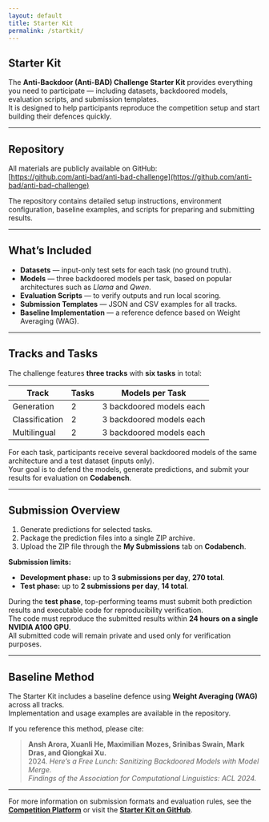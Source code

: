 ```yaml
---
layout: default
title: Starter Kit
permalink: /startkit/
---
```


## Starter Kit

The **Anti-Backdoor (Anti-BAD) Challenge Starter Kit** provides everything you need to participate — including datasets, backdoored models, evaluation scripts, and submission templates.  
It is designed to help participants reproduce the competition setup and start building their defences quickly.

---

## Repository

All materials are publicly available on GitHub:  
[https://github.com/anti-bad/anti-bad-challenge](https://github.com/anti-bad/anti-bad-challenge)

The repository contains detailed setup instructions, environment configuration, baseline examples, and scripts for preparing and submitting results.

---

## What’s Included

* **Datasets** — input-only test sets for each task (no ground truth).  
* **Models** — three backdoored models per task, based on popular architectures such as *Llama* and *Qwen*.  
* **Evaluation Scripts** — to verify outputs and run local scoring.  
* **Submission Templates** — JSON and CSV examples for all tracks.  
* **Baseline Implementation** — a reference defence based on Weight Averaging (WAG).

---

## Tracks and Tasks

The challenge features **three tracks** with **six tasks** in total:

| Track          | Tasks | Models per Task          |
| -------------- | ----- | ------------------------ |
| Generation     | 2     | 3 backdoored models each |
| Classification | 2     | 3 backdoored models each |
| Multilingual   | 2     | 3 backdoored models each |

For each task, participants receive several backdoored models of the same architecture and a test dataset (inputs only).  
Your goal is to defend the models, generate predictions, and submit your results for evaluation on **Codabench**.

---

## Submission Overview

1. Generate predictions for selected tasks.  
2. Package the prediction files into a single ZIP archive.  
3. Upload the ZIP file through the **My Submissions** tab on **Codabench**.

**Submission limits:**

* **Development phase:** up to **3 submissions per day**, **270 total**.  
* **Test phase:** up to **2 submissions per day**, **14 total**.  

During the **test phase**, top-performing teams must submit both prediction results and executable code for reproducibility verification.  
The code must reproduce the submitted results within **24 hours on a single NVIDIA A100 GPU**.  
All submitted code will remain private and used only for verification purposes.

---

## Baseline Method

The Starter Kit includes a baseline defence using **Weight Averaging (WAG)** across all tracks.  
Implementation and usage examples are available in the repository.

If you reference this method, please cite:

> **Ansh Arora, Xuanli He, Maximilian Mozes, Srinibas Swain, Mark Dras, and Qiongkai Xu.**  
> 2024. *Here’s a Free Lunch: Sanitizing Backdoored Models with Model Merge.*  
> *Findings of the Association for Computational Linguistics: ACL 2024.*

---

For more information on submission formats and evaluation rules, see the [**Competition Platform**](#) or visit the [**Starter Kit on GitHub**](https://github.com/anti-bad/anti-bad-challenge).